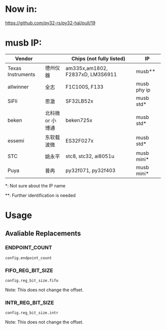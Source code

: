 # Now in:

https://github.com/py32-rs/py32-hal/pull/19

# musb IP:

| Vendor            |            | Chips (not fully listed)         | IP          |
| ----------------- | ---------- | -------------------------------- | ----------- |
| Texas Instruments | 德州仪器       | am335x,am1802, F2837xD, LM3S6911 | musb**      |
| allwinner         | 全志         | F1C100S, F133                    | musb phy ip |
| SiFli             | 思澈         | SF32LB52x                        | musb std*   |
| beken             | 北科微 or 小博通 | beken725x                        | musb std*   |
| essemi            | 东软载波微      | ES32F027x                        | musb std*   |
| STC               | 姚永平        | stc8, stc32, ai8051u             | musb mini*  |
| Puya              | 普冉         | py32f071, py32f403               | musb mini*  |

*: Not sure about the IP name

**: Further identification is needed

# Usage

## Avaliable Replacements

### ENDPOINT_COUNT

`config.endpoint_count`

### FIFO_REG_BIT_SIZE

`config.reg_bit_size.fifo`

Note: This does not change the offset.

### INTR_REG_BIT_SIZE

`config.reg_bit_size.intr`

Note: This does not change the offset.